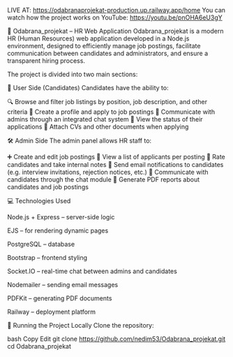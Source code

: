 LIVE AT: https://odabranaprojekat-production.up.railway.app/home
You can watch how the project works on YouTube: https://youtu.be/pnOHA6eU3gY

🎯 Odabrana_projekat – HR Web Application
Odabrana_projekat is a modern HR (Human Resources) web application developed in a Node.js environment, designed to efficiently manage job postings, facilitate communication between candidates and administrators, and ensure a transparent hiring process.

The project is divided into two main sections:

👤 User Side (Candidates)
Candidates have the ability to:

🔍 Browse and filter job listings by position, job description, and other criteria
📝 Create a profile and apply to job postings
💬 Communicate with admins through an integrated chat system
📑 View the status of their applications
📎 Attach CVs and other documents when applying

🛠️ Admin Side
The admin panel allows HR staff to:

➕ Create and edit job postings
👀 View a list of applicants per posting
🧮 Rate candidates and take internal notes
📧 Send email notifications to candidates (e.g. interview invitations, rejection notices, etc.)
💬 Communicate with candidates through the chat module
📄 Generate PDF reports about candidates and job postings

💻 Technologies Used

Node.js + Express – server-side logic

EJS – for rendering dynamic pages

PostgreSQL – database

Bootstrap – frontend styling

Socket.IO – real-time chat between admins and candidates

Nodemailer – sending email messages

PDFKit – generating PDF documents

Railway – deployment platform

🚀 Running the Project Locally
Clone the repository:

bash
Copy
Edit
git clone https://github.com/nedim53/Odabrana_projekat.git  
cd Odabrana_projekat
